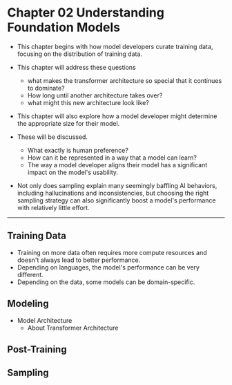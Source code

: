 # Chapter 02 Understanding Foundation Models

* This chapter begins with how model developers curate training data, focusing on the distribution of training data.
* This chapter will address these questions 
    - what makes the transformer architecture so special that it continues to dominate? 
    - How long until another architecture takes over?
    - what might this new architecture look like?
* This chapter will also explore how a model developer might determine the appropriate size for their model.

* These will be discussed.
    - What exactly is human preference? 
    - How can it be represented in a way that a model can learn?
    - The way a model developer aligns their model has a significant impact on the model's usability.

* Not only does sampling explain many seemingly baffling AI behaviors, including hallucinations and inconsistencies, but choosing the right sampling strategy can also significantly boost a model's performance with relatively little effort.

---

## Training Data
* Training on more data often requires more compute resources and doesn't always lead to better performance.
* Depending on languages, the model's performance can be very different.
* Depending on the data, some models can be domain-specific. 

## Modeling
* Model Architecture
    - About Transformer Architecture
    


## Post-Training

## Sampling